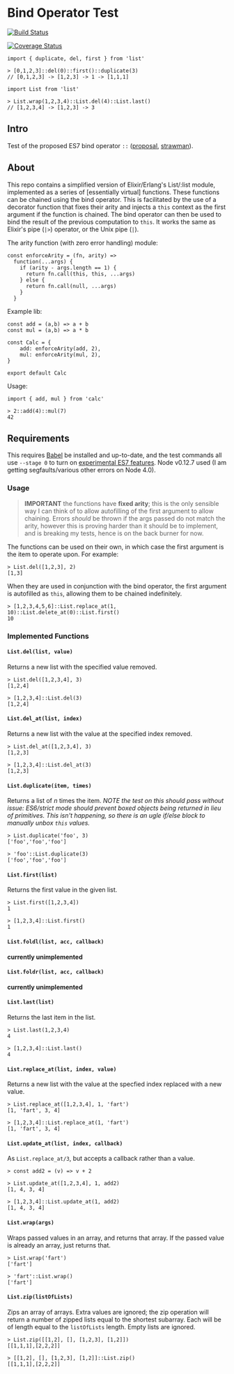 # Bind Operator Test

[![Build Status](https://semaphoreci.com/api/v1/projects/c36ee1ae-c85d-447b-b358-864cc2ee5fdc/533839/badge.svg)](https://semaphoreci.com/dancouper/bind-operator-test)

[![Coverage Status](https://coveralls.io/repos/DanCouper/bind-operator-test/badge.svg?branch=master&service=github)](https://coveralls.io/github/DanCouper/bind-operator-test?branch=master)

```
import { duplicate, del, first } from 'list'

> [0,1,2,3]::del(0)::first()::duplicate(3)
// [0,1,2,3] -> [1,2,3] -> 1 -> [1,1,1]
```

```
import List from 'list'

> List.wrap(1,2,3,4)::List.del(4)::List.last()
// [1,2,3,4] -> [1,2,3] -> 3
```


## Intro

Test of the proposed ES7 bind operator `::` ([proposal](https://github.com/zenparsing/es-function-bind), [strawman](http://wiki.ecmascript.org/doku.php?id=strawman:bind_operator)).

## About

This repo contains a simplified version of Elixir/Erlang's List/:list module, implemented as a series of [essentially virtual] functions. These functions can be chained using the bind operator. This is facilitated by the use of a decorator function that fixes their arity and injects a `this` context as the first argument if the function is chained. The bind operator can then be used to bind the result of the previous computation to `this`. It works the same as Elixir's pipe (`|>`) operator, or the Unix pipe (`|`).

The arity function (with zero error handling) module:
```
const enforceArity = (fn, arity) =>
  function(...args) {
    if (arity - args.length == 1) {
      return fn.call(this, this, ...args)
    } else {
      return fn.call(null, ...args)
    }
  }
```

Example lib:
```
const add = (a,b) => a + b
const mul = (a,b) => a * b

const Calc = {
    add: enforceArity(add, 2),
    mul: enforceArity(mul, 2),
}

export default Calc
```

Usage:
```
import { add, mul } from 'calc'

> 2::add(4)::mul(7)
42
```

## Requirements

This requires [Babel](http://babeljs.io) be installed and up-to-date, and the test commands all use `--stage 0` to turn on [experimental ES7 features](http://babeljs.io/docs/usage/experimental/). Node v0.12.7 used (I am getting segfaults/various other errors on Node 4.0).

### Usage

> **IMPORTANT** the functions have **fixed arity**; this is the only sensible
> way I can think of to allow autofilling of the first argument to allow
> chaining. Errors *should* be thrown if the args passed do not match the
> arity, however this is proving harder than it should be to implement,
> and is breaking my tests, hence is on the back burner for now.

The functions can be used on their own, in which case the first argument is the item to operate upon. For example:
```
> List.del([1,2,3], 2)
[1,3]
```

When they are used in conjunction with the bind operator, the first argument is autofilled as `this`, allowing them to be chained indefinitely.

```
> [1,2,3,4,5,6]::List.replace_at(1, 10)::List.delete_at(0)::List.first()
10
```


### Implemented Functions

#### `List.del(list, value)`

Returns a new list with the specified value removed.

```
> List.del([1,2,3,4], 3)
[1,2,4]

> [1,2,3,4]::List.del(3)
[1,2,4]
```

#### `List.del_at(list, index)`

Returns a new list with the value at the specified index removed.

```
> List.del_at([1,2,3,4], 3)
[1,2,3]

> [1,2,3,4]::List.del_at(3)
[1,2,3]
```

#### `List.duplicate(item, times)`

Returns a list of *n* times the item.
*NOTE the test on this should pass without issue: ES6/strict mode should prevent boxed objects being returned in lieu of primitives. This isn't happening, so there is an ugle if/else block to manually unbox `this` values.*

```
> List.duplicate('foo', 3)
['foo','foo','foo']
```

```
> 'foo'::List.duplicate(3)
['foo','foo','foo']
```


#### `List.first(list)`

Returns the first value in the given list.

```
> List.first([1,2,3,4])
1

> [1,2,3,4]::List.first()
1
```

#### `List.foldl(list, acc, callback)`
**currently unimplemented**

#### `List.foldr(list, acc, callback)`
**currently unimplemented**

#### `List.last(list)`

Returns the last item in the list.

```
> List.last(1,2,3,4)
4

> [1,2,3,4]::List.last()
4
```

#### `List.replace_at(list, index, value)`

Returns a new list with the value at the specfied index replaced with a new value.

```
> List.replace_at([1,2,3,4], 1, 'fart')
[1, 'fart', 3, 4]

> [1,2,3,4]::List.replace_at(1, 'fart')
[1, 'fart', 3, 4]
```

#### `List.update_at(list, index, callback)`

As `List.replace_at/3`, but accepts a callback rather than a value.

```
> const add2 = (v) => v + 2

> List.update_at([1,2,3,4], 1, add2)
[1, 4, 3, 4]

> [1,2,3,4]::List.update_at(1, add2)
[1, 4, 3, 4]
```

#### `List.wrap(args)`

Wraps passed values in an array, and returns that array. If the passed value is already an array, just returns that.

```
> List.wrap('fart')
['fart']

> 'fart'::List.wrap()
['fart']
```


#### `List.zip(listOfLists)`

Zips an array of arrays. Extra values are ignored; the zip operation will return a number of zipped lists equal to the shortest subarray. Each will be of length equal to the `listOfLists` length. Empty lists are ignored.

```
> List.zip([[1,2], [], [1,2,3], [1,2]])
[[1,1,1],[2,2,2]]

> [[1,2], [], [1,2,3], [1,2]]::List.zip()
[[1,1,1],[2,2,2]]
```

